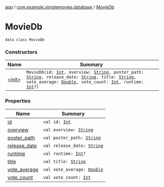 [app](../../index.md) / [com.example.simplemovies.database](../index.md) / [MovieDb](./index.md)

# MovieDb

`data class MovieDb`

### Constructors

| Name | Summary |
|---|---|
| [&lt;init&gt;](-init-.md) | `MovieDb(id: `[`Int`](https://kotlinlang.org/api/latest/jvm/stdlib/kotlin/-int/index.html)`, overview: `[`String`](https://kotlinlang.org/api/latest/jvm/stdlib/kotlin/-string/index.html)`, poster_path: `[`String`](https://kotlinlang.org/api/latest/jvm/stdlib/kotlin/-string/index.html)`, release_date: `[`String`](https://kotlinlang.org/api/latest/jvm/stdlib/kotlin/-string/index.html)`, title: `[`String`](https://kotlinlang.org/api/latest/jvm/stdlib/kotlin/-string/index.html)`, vote_average: `[`Double`](https://kotlinlang.org/api/latest/jvm/stdlib/kotlin/-double/index.html)`, vote_count: `[`Int`](https://kotlinlang.org/api/latest/jvm/stdlib/kotlin/-int/index.html)`, runtime: `[`Int`](https://kotlinlang.org/api/latest/jvm/stdlib/kotlin/-int/index.html)`?)` |

### Properties

| Name | Summary |
|---|---|
| [id](id.md) | `val id: `[`Int`](https://kotlinlang.org/api/latest/jvm/stdlib/kotlin/-int/index.html) |
| [overview](overview.md) | `val overview: `[`String`](https://kotlinlang.org/api/latest/jvm/stdlib/kotlin/-string/index.html) |
| [poster_path](poster_path.md) | `val poster_path: `[`String`](https://kotlinlang.org/api/latest/jvm/stdlib/kotlin/-string/index.html) |
| [release_date](release_date.md) | `val release_date: `[`String`](https://kotlinlang.org/api/latest/jvm/stdlib/kotlin/-string/index.html) |
| [runtime](runtime.md) | `val runtime: `[`Int`](https://kotlinlang.org/api/latest/jvm/stdlib/kotlin/-int/index.html)`?` |
| [title](title.md) | `val title: `[`String`](https://kotlinlang.org/api/latest/jvm/stdlib/kotlin/-string/index.html) |
| [vote_average](vote_average.md) | `val vote_average: `[`Double`](https://kotlinlang.org/api/latest/jvm/stdlib/kotlin/-double/index.html) |
| [vote_count](vote_count.md) | `val vote_count: `[`Int`](https://kotlinlang.org/api/latest/jvm/stdlib/kotlin/-int/index.html) |

